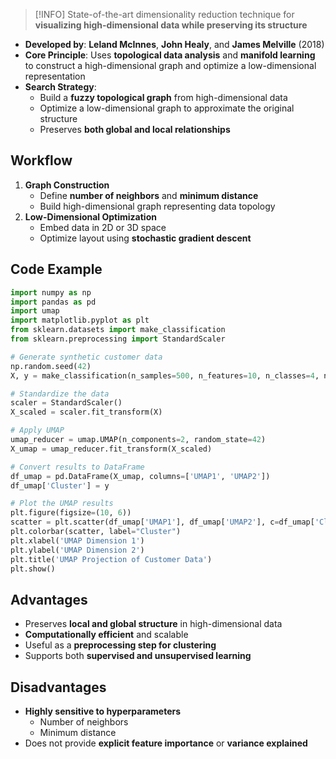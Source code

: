 > [!INFO]
> State-of-the-art dimensionality reduction technique for **visualizing high-dimensional data while preserving its structure**

- **Developed by**: **Leland McInnes**, **John Healy**, and **James Melville** (2018)
- **Core Principle**: Uses **topological data analysis** and **manifold learning** to construct a high-dimensional graph and optimize a low-dimensional representation
- **Search Strategy**:
	- Build a **fuzzy topological graph** from high-dimensional data
	- Optimize a low-dimensional graph to approximate the original structure
	- Preserves **both global and local relationships**

## Workflow

1. **Graph Construction**
	- Define **number of neighbors** and **minimum distance**
	- Build high-dimensional graph representing data topology
2. **Low-Dimensional Optimization**
	- Embed data in 2D or 3D space
	- Optimize layout using **stochastic gradient descent**

## Code Example

```python
import numpy as np
import pandas as pd
import umap
import matplotlib.pyplot as plt
from sklearn.datasets import make_classification
from sklearn.preprocessing import StandardScaler

# Generate synthetic customer data
np.random.seed(42)
X, y = make_classification(n_samples=500, n_features=10, n_classes=4, n_informative=5, random_state=42)

# Standardize the data
scaler = StandardScaler()
X_scaled = scaler.fit_transform(X)

# Apply UMAP
umap_reducer = umap.UMAP(n_components=2, random_state=42)
X_umap = umap_reducer.fit_transform(X_scaled)

# Convert results to DataFrame
df_umap = pd.DataFrame(X_umap, columns=['UMAP1', 'UMAP2'])
df_umap['Cluster'] = y

# Plot the UMAP results
plt.figure(figsize=(10, 6))
scatter = plt.scatter(df_umap['UMAP1'], df_umap['UMAP2'], c=df_umap['Cluster'], cmap='viridis', alpha=0.7)
plt.colorbar(scatter, label="Cluster")
plt.xlabel('UMAP Dimension 1')
plt.ylabel('UMAP Dimension 2')
plt.title('UMAP Projection of Customer Data')
plt.show()
```

## Advantages

- Preserves **local and global structure** in high-dimensional data
- **Computationally efficient** and scalable
- Useful as a **preprocessing step for clustering**
- Supports both **supervised and unsupervised learning**

## Disadvantages

- **Highly sensitive to hyperparameters**
	- Number of neighbors
	- Minimum distance
- Does not provide **explicit feature importance** or **variance explained**